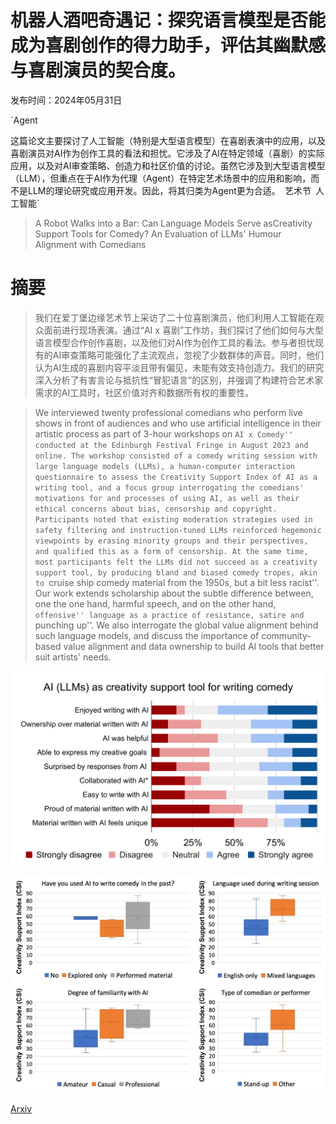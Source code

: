 # 机器人酒吧奇遇记：探究语言模型是否能成为喜剧创作的得力助手，评估其幽默感与喜剧演员的契合度。

发布时间：2024年05月31日

`Agent

这篇论文主要探讨了人工智能（特别是大型语言模型）在喜剧表演中的应用，以及喜剧演员对AI作为创作工具的看法和担忧。它涉及了AI在特定领域（喜剧）的实际应用，以及对AI审查策略、创造力和社区价值的讨论。虽然它涉及到大型语言模型（LLM），但重点在于AI作为代理（Agent）在特定艺术场景中的应用和影响，而不是LLM的理论研究或应用开发。因此，将其归类为Agent更为合适。` `艺术节` `人工智能`

> A Robot Walks into a Bar: Can Language Models Serve asCreativity Support Tools for Comedy? An Evaluation of LLMs' Humour Alignment with Comedians

# 摘要

> 我们在爱丁堡边缘艺术节上采访了二十位喜剧演员，他们利用人工智能在观众面前进行现场表演。通过“AI x 喜剧”工作坊，我们探讨了他们如何与大型语言模型合作创作喜剧，以及他们对AI作为创作工具的看法。参与者担忧现有的AI审查策略可能强化了主流观点，忽视了少数群体的声音。同时，他们认为AI生成的喜剧内容平淡且带有偏见，未能有效支持创造力。我们的研究深入分析了有害言论与抵抗性“冒犯语言”的区别，并强调了构建符合艺术家需求的AI工具时，社区价值对齐和数据所有权的重要性。

> We interviewed twenty professional comedians who perform live shows in front of audiences and who use artificial intelligence in their artistic process as part of 3-hour workshops on ``AI x Comedy'' conducted at the Edinburgh Festival Fringe in August 2023 and online. The workshop consisted of a comedy writing session with large language models (LLMs), a human-computer interaction questionnaire to assess the Creativity Support Index of AI as a writing tool, and a focus group interrogating the comedians' motivations for and processes of using AI, as well as their ethical concerns about bias, censorship and copyright. Participants noted that existing moderation strategies used in safety filtering and instruction-tuned LLMs reinforced hegemonic viewpoints by erasing minority groups and their perspectives, and qualified this as a form of censorship. At the same time, most participants felt the LLMs did not succeed as a creativity support tool, by producing bland and biased comedy tropes, akin to ``cruise ship comedy material from the 1950s, but a bit less racist''. Our work extends scholarship about the subtle difference between, one the one hand, harmful speech, and on the other hand, ``offensive'' language as a practice of resistance, satire and ``punching up''. We also interrogate the global value alignment behind such language models, and discuss the importance of community-based value alignment and data ownership to build AI tools that better suit artists' needs.

![机器人酒吧奇遇记：探究语言模型是否能成为喜剧创作的得力助手，评估其幽默感与喜剧演员的契合度。](../../../paper_images/2405.20956/x1.png)

![机器人酒吧奇遇记：探究语言模型是否能成为喜剧创作的得力助手，评估其幽默感与喜剧演员的契合度。](../../../paper_images/2405.20956/x2.png)

[Arxiv](https://arxiv.org/abs/2405.20956)